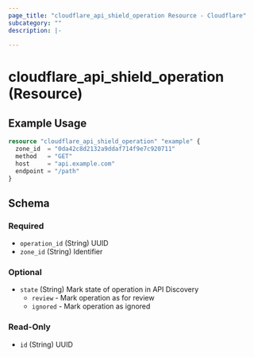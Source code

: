 ```yaml
---
page_title: "cloudflare_api_shield_operation Resource - Cloudflare"
subcategory: ""
description: |-
  
---
```


# cloudflare_api_shield_operation (Resource)



## Example Usage

```terraform
resource "cloudflare_api_shield_operation" "example" {
  zone_id  = "0da42c8d2132a9ddaf714f9e7c920711"
  method   = "GET"
  host     = "api.example.com"
  endpoint = "/path"
}
```
<!-- schema generated by tfplugindocs -->
## Schema

### Required

- `operation_id` (String) UUID
- `zone_id` (String) Identifier

### Optional

- `state` (String) Mark state of operation in API Discovery
  * `review` - Mark operation as for review
  * `ignored` - Mark operation as ignored

### Read-Only

- `id` (String) UUID


